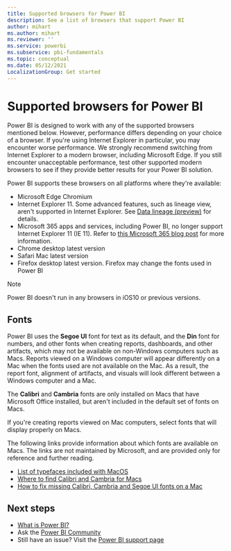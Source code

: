 ```yaml
---
title: Supported browsers for Power BI
description: See a list of browsers that support Power BI
author: mihart
ms.author: mihart
ms.reviewer: ''
ms.service: powerbi
ms.subservice: pbi-fundamentals
ms.topic: conceptual
ms.date: 05/12/2021
LocalizationGroup: Get started
---
```

# Supported browsers for Power BI

Power BI is designed to work with any of the supported browsers mentioned below. However, performance differs depending on your choice of a browser. If you're using Internet Explorer in particular, you may encounter worse performance. We strongly recommend switching from Internet Explorer to a modern browser, including Microsoft Edge. If you still encounter unacceptable performance, test other supported modern browsers to see if they provide better results for your Power BI solution.

Power BI supports these browsers on all platforms where they're available:

- Microsoft Edge Chromium
- Internet Explorer 11. Some advanced features, such as lineage view, aren't supported in Internet Explorer. See [Data lineage (preview)](../collaborate-share/service-data-lineage.md) for details.
- Microsoft 365 apps and services, including Power BI, no longer support Internet Explorer 11 (IE 11). Refer to [this Microsoft 365 blog post](https://aka.ms/AA97tsw) for more information.
- Chrome desktop latest version
- Safari Mac latest version
- Firefox desktop latest version. Firefox may change the fonts used in Power BI 

> [!NOTE]
> Power BI doesn't run in any browsers in iOS10 or previous versions.

## Fonts

Power BI uses the **Segoe UI** font for text as its default, and the **Din** font for numbers, and other fonts when creating reports, dashboards, and other artifacts, which may not be available on non-Windows computers such as Macs. Reports viewed on a Windows computer will appear differently on a Mac when the fonts used are not available on the Mac. As a result, the report font, alignment of artifacts, and visuals will look different between a Windows computer and a Mac.

The **Calibri** and **Cambria** fonts are only installed on Macs that have Microsoft Office installed, but aren't included in the default set of fonts on Macs.

If you're creating reports viewed on Mac computers, select fonts that will display properly on Macs. 

The following links provide information about which fonts are available on Macs. The links are not maintained by Microsoft, and are provided only for reference and further reading.

- [List of typefaces included with MacOS](https://wikipedia.org/wiki/List_of_typefaces_included_with_macOS)
- [Where to find Calibri and Cambria for Macs](https://apple.stackexchange.com/questions/128091/where-can-i-find-default-microsoft-fonts-calibri-cambria)
- [How to fix missing Calibri, Cambria and Segoe UI fonts on a Mac](https://ben.lobaugh.net/blog/204750/how-to-fix-missing-calibri-and-cambria-fonts-on-mac)


## Next steps
* [What is Power BI?](power-bi-overview.md)
* Ask the [Power BI Community](https://community.powerbi.com/)
* Still have an issue? Visit the [Power BI support page](https://powerbi.microsoft.com/support/)
